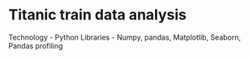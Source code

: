 # Titanic train data analysis

Technology - Python
Libraries - Numpy, pandas, Matplotlib, Seaborn, Pandas profiling

